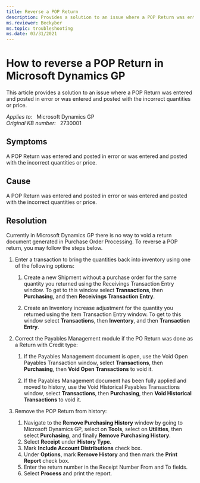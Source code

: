 ```yaml
---
title: Reverse a POP Return
description: Provides a solution to an issue where a POP Return was entered and posted in error or was entered and posted with the incorrect quantities or price.
ms.reviewer: Beckyber
ms.topic: troubleshooting
ms.date: 03/31/2021
---
```

# How to reverse a POP Return in Microsoft Dynamics GP

This article provides a solution to an issue where a POP Return was entered and posted in error or was entered and posted with the incorrect quantities or price.

_Applies to:_ &nbsp; Microsoft Dynamics GP  
_Original KB number:_ &nbsp; 2730001

## Symptoms

A POP Return was entered and posted in error or was entered and posted with the incorrect quantities or price.

## Cause

A POP Return was entered and posted in error or was entered and posted with the incorrect quantities or price.

## Resolution

Currently in Microsoft Dynamics GP there is no way to void a return document generated in Purchase Order Processing. To reverse a POP return, you may follow the steps below.

1. Enter a transaction to bring the quantities back into inventory using one of the following options:

    1. Create a new Shipment without a purchase order for the same quantity you returned using the Receivings Transaction Entry window. To get to this window select **Transactions**, then **Purchasing**, and then **Receivings Transaction Entry**.

    1. Create an Inventory increase adjustment for the quantity you returned using the Item Transaction Entry window. To get to this window select **Transactions**, then **Inventory**, and then **Transaction Entry**.

2. Correct the Payables Management module if the PO Return was done as a Return with Credit type:

    1. If the Payables Management document is open, use the Void Open Payables Transaction window, select **Transactions**, then **Purchasing**, then **Void Open Transactions** to void it.

    1. If the Payables Management document has been fully applied and moved to history, use the Void Historical Payables Transactions window, select **Transactions**, then **Purchasing**, then **Void Historical Transactions** to void it.

3. Remove the POP Return from history:

    1. Navigate to the **Remove Purchasing History** window by going to Microsoft Dynamics GP, select on **Tools**, select on **Utilities**, then select **Purchasing**, and finally **Remove Purchasing History**.
    1. Select **Receipt** under **History Type**.
    1. Mark **Include Account Distributions** check box.
    1. Under **Options**, mark **Remove History** and then mark the **Print Report** check box.
    1. Enter the return number in the Receipt Number From and To fields.
    1. Select **Process** and print the report.
